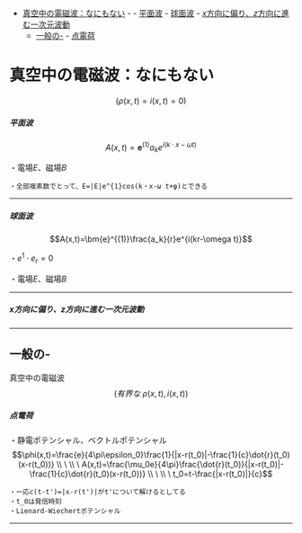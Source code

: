 
- [真空中の電磁波：なにもない](#真空中の電磁波なにもない)
      - [](#)
        - [平面波](#平面波)
        - [球面波](#球面波)
        - [$x$方向に偏り、$z$方向に進む一次元波動](#x方向に偏りz方向に進む一次元波動)
  - [一般の-](#一般の-)
        - [点電荷](#点電荷)



# 真空中の電磁波：なにもない
$$(\rho(x,t)=i(x,t)=0)$$

#### 

##### 平面波 
$$A(x,t)=\bm{e}^{(1)}a_ke^{i(k\cdot x-\omega t)}$$

・電場$E$、磁場$B$

    ・全部複素数でとって、E=|E|e^{1}cos(k・x-ω t+φ)とできる

---

##### 球面波 
$$A(x,t)=\bm{e}^{(1)}\frac{a_k}{r}e^{i(kr-\omega t)}$$

・$e^1\cdot e_r=0$

・電場$E$、磁場$B$

---

##### $x$方向に偏り、$z$方向に進む一次元波動

---

## 一般の-

真空中の電磁波
$$({有界な}\ \rho(x,t),i(x,t))$$

##### 点電荷

・静電ポテンシャル、ベクトルポテンシャル$$\phi(x,t)=\frac{e}{4\pi\epsilon_0}\frac{1}{|x-r(t_0)|-\frac{1}{c}\dot{r}(t_0)(x-r(t_0))} \\
\ \\ \
A(x,t)=\frac{\mu_0e}{4\pi}\frac{\dot{r}(t_0)}{|x-r(t_0)|-\frac{1}{c}\dot{r}(t_0)(x-r(t_0))}  \\ 
\ \\ \
t_0=t-\frac{|x-r(t_0)|}{c}$$

    ・一応c(t-t')=|x-r(t')|がt'について解けるとしてる
    ・t_0は発信時刻
    ・Lienard-Wiechertポテンシャル

---